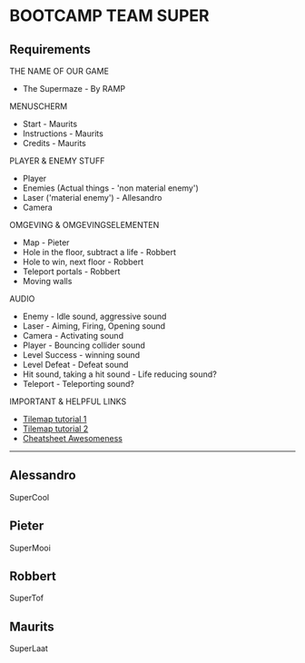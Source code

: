 # BOOTCAMP TEAM SUPER

Requirements
---

THE NAME OF OUR GAME
  - The Supermaze - By RAMP

MENUSCHERM
  - Start - Maurits
  - Instructions - Maurits
  - Credits - Maurits

PLAYER & ENEMY STUFF
  - Player
  - Enemies (Actual things - 'non material enemy')
  - Laser ('material enemy') - Allesandro
  - Camera

OMGEVING & OMGEVINGSELEMENTEN
  - Map - Pieter
  - Hole in the floor, subtract a life - Robbert
  - Hole to win, next floor - Robbert
  - Teleport portals - Robbert
  - Moving walls

AUDIO
  - Enemy - Idle sound, aggressive sound
  - Laser - Aiming, Firing, Opening sound
  - Camera - Activating sound
  - Player - Bouncing collider sound
  - Level Success - winning sound
  - Level Defeat - Defeat sound
  - Hit sound, taking a hit sound - Life reducing sound?
  - Teleport - Teleporting sound?

IMPORTANT & HELPFUL LINKS
  - [Tilemap tutorial 1](https://www.youtube.com/watch?v=C2_6lhYjkeE)
  - [Tilemap tutorial 2](https://www.youtube.com/watch?v=8a1uwG-Uefs&t=5s)
  - [Cheatsheet Awesomeness](https://gist.github.com/woubuc/6ef002051aeef453a95b)



---
Alessandro
--
SuperCool

Pieter
---
SuperMooi

Robbert
---
SuperTof

Maurits
---
SuperLaat
